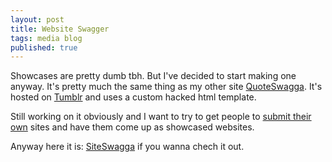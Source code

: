 ```yaml
---
layout: post
title: Website Swagger
tags: media blog
published: true
---
```


Showcases are pretty dumb tbh. But I've decided to start making one anyway. It's pretty much the same thing as my other site [QuoteSwagga](http://quoteswagga.tumblr.com). It's hosted on [Tumblr](http://tumblr.com) and uses a custom hacked html template.

Still working on it obviously and I want to try to get people to [submit their own](http://siteswagga.tumblr.com/submit) sites and have them come up as showcased websites.

Anyway here it is: [SiteSwagga](http://siteswagga.tumblr.com) if you wanna chech it out.
